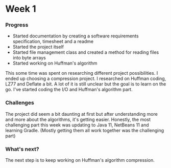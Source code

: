 # Week 1

### Progress

* Started documentation by creating a software requirements specification, timesheet and a readme
* Started the project itself
* Started file management class and created a method for reading files into byte arrays
* Started working on Huffman's algorithm

This some time was spent on researching different project possibilities. I ended up choosing a compression project. I researched on Huffman coding, LZ77 and Deflate a bit. A lot of it is still unclear but the goal is to learn on the go. I've started coding the I/O and Huffman's algorithm part.



### Challenges

The project did seem a bit daunting at first but after understanding more and more about the algorithms, it's getting easier. Honestly, the most challenging part this week was updating to Java 11, NetBeans 11 and learning Gradle. (Mostly getting them all work together was the challenging part)

### What's next?

The next step is to keep working on Huffman's algorithm compression.